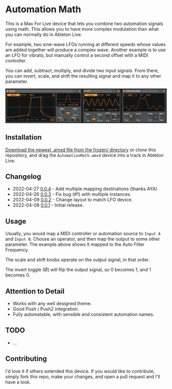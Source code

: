 # Automation Math

This is a Max For Live device that lets you combine two automation signals using math. This allows you to have more complex modulation than what you can normally do in Ableton Live.

For example, two sine-wave LFOs running at different speeds whose values are added together will produce a complex wave. Another example is to use an LFO for vibrato, but manually control a second offset with a MIDI controller.

You can add, subtract, multiply, and divide two input signals. From there, you can invert, scale, and shift the resulting signal and map it to any other parameter.

![How it Looks](images/device.png)

## Installation

[Download the newest .amxd file from the frozen/ directory](https://github.com/zsteinkamp/m4l-zs-AutomationMath/tree/main/frozen/) or clone this repository, and drag the `AutomationMath.amxd` device into a track in Ableton Live.

## Changelog

* 2022-04-27 [0.0.4](https://github.com/zsteinkamp/m4l-zs-AutomationMath/raw/main/frozen/AutomationMath-0.0.4.amxd) - Add multiple mapping destinations (thanks AYA)
* 2022-04-26 [0.0.3](https://github.com/zsteinkamp/m4l-zs-AutomationMath/raw/main/frozen/AutomationMath-0.0.3.amxd) - Fix bug (#1) with multiple instances.
* 2022-04-09 [0.0.2](https://github.com/zsteinkamp/m4l-zs-AutomationMath/raw/main/frozen/AutomationMath-0.0.2.amxd) - Change layout to match LFO device.
* 2022-04-08 [0.0.1](https://github.com/zsteinkamp/m4l-zs-AutomationMath/raw/main/frozen/AutomationMath-0.0.1.amxd) - Initial release.

## Usage

Usually, you would map a MIDI controller or automation source to `Input A` and `Input B`. Choose an operator, and then map the output to some other parameter. The example above shows it mapped to the Auto Filter Frequency.

The scale and shift knobs operate on the output signal, in that order.

The invert toggle (Ø) will flip the output signal, so 0 becomes 1, and 1 becomes 0.

## Attention to Detail

* Works with any well designed theme.
* Good Push / Push2 integration.
* Fully automatable, with sensible and consistent automation names.

## TODO

* ...

## Contributing

I'd love it if others extended this device. If you would like to contribute, simply fork this repo, make your changes, and open a pull request and I'll have a look.

